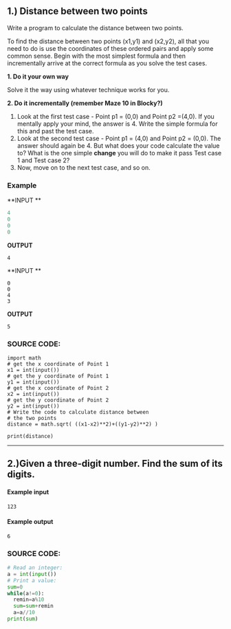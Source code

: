 ## 1.) Distance between two points

Write a program to calculate the distance between two points.

To find the distance between two points (x1,y1) and (x2,y2), all that you need to do is use the coordinates of these ordered pairs and apply some common sense. Begin with the most simplest formula and then incrementally arrive at the correct formula as you solve the test cases.

**1. Do it your own way**

Solve it the way using whatever technique works for you. 

**2. Do it incrementally  (remember Maze 10 in Blocky?)**

1. Look at the first test case - Point p1 = (0,0) and Point p2 =(4,0). If you mentally apply your mind, the answer is 4. Write the simple formula for this and past the test case.
2. Look at the second test case - Point p1 = (4,0) and Point p2 = (0,0). The answer should again be 4. But what does your code calculate the value to? What is the one simple **change** you will do to make it pass Test case 1 and Test case 2?
3. Now, move on to the next test case, and so on.  

### Example 

**INPUT **

```python
4
0
0
0
```

**OUTPUT**

```
4
```

**INPUT **

```
0
0
4
3
```

**OUTPUT**

```
5
```



### SOURCE CODE:

```
import math
# get the x coordinate of Point 1
x1 = int(input())  
# get the y coordinate of Point 1
y1 = int(input())  
# get the x coordinate of Point 2
x2 = int(input())
# get the y coordinate of Point 2
y2 = int(input())
# Write the code to calculate distance between 
# the two points 
distance = math.sqrt( ((x1-x2)**2)+((y1-y2)**2) )

print(distance)
```

----------------------------------------------------------------------------------------------------------------------------------------

## 2.)Given a three-digit number. Find the sum of its digits.

#### Example input

```
123
```

#### Example output

```
6
```

### SOURCE CODE:

```python
# Read an integer:
a = int(input())
# Print a value:
sum=0
while(a!=0):
  remin=a%10
  sum=sum+remin
  a=a//10
print(sum)
```

